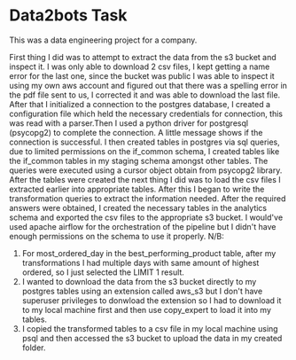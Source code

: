 # Data2bots Task
This was a data engineering project for a company.

First thing I did was to attempt to extract the data from the s3 bucket and inspect it. I was only able to download 2 csv files, I kept getting a name error for the last one, since the bucket was public I was able to inspect it using my own aws account and figured out that there was a spelling error in the pdf file sent to us, I corrected it and was able to download the last file.
After that I initialized a connection to the postgres database, I created a configuration file which held the necessary credentials for connection, this was read with a parser.Then I used a python driver for postgresql (psycopg2) to complete the connection. A little message shows if the connection is successful. I then created tables in postgres via sql queries, due to limited permissions on the if_common schema, I created tables like the if_common tables in my staging schema amongst other tables. The queries were executed using a cursor object obtain from psycopg2 library. After the tables were created the next thing I did was to load the csv files I extracted earlier into appropriate tables. After this I began to write the transformation queries to extract the information needed. After the required answers were obtained, I created the necessary tables in the analytics schema and exported the csv files to the appropriate s3 bucket.
I would've used apache airflow for the orchestration of the pipeline but I didn't have enough permissions on the schema to use it properly.
N/B: 
1. For most_ordered_day in the best_performing_product table, after my transformations I had multiple days with same amount of highest ordered, so I just selected the LIMIT 1 result.
2. I wanted to download the data from the s3 bucket directly to my postgres tables using an extension called aws_s3 but I don't have superuser privileges to donwload the extension so I had to download it to my local machine first and then use copy_expert to load it into my tables.
3. I copied the transformed tables to a csv file in my local machine using psql and then accessed the s3 bucket to upload the data in my created folder.

